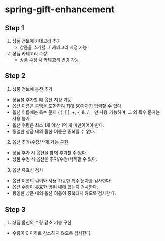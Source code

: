# spring-gift-enhancement

## Step 1
1. 상품 정보에 카테고리 추가
   - 상품을 추가할 때 카테고리 지정 가능
2. 상품 카테고리 수정 
   - 상품 수정 시 카테고리 변경 가능

## Step 2
1. 상품 정보에 옵션 추가
- 상품을 추가할 때 옵션 지정 가능 
- 옵션 이름은 공백을 포함하여 최대 50자까지 입력할 수 있다. 
- 옵션 이름에는 특수 문자 ( ), [ ], +, -, &, /, _ 만 사용 가능하며, 그 외 특수 문자는 사용 불가 
- 옵션 수량은 최소 1개 이상 1억 개 미만이어야 한다. 
- 동일한 상품 내의 옵션 이름은 중복될 수 없다. 

2. 옵션 추가/수정/삭제 기능 구현
- 상품 추가 시 옵션을 함께 추가할 수 있다.
- 상품 수정 시 옵션을 추가/수정/삭제할 수 있다. 

3. 옵션 유효성 검사
- 옵션 이름의 길이와 사용 가능한 특수 문자를 검사한다. 
- 옵션 수량이 유효한 범위 내에 있는지 검사한다. 
- 동일한 상품 내의 옵션 이름이 중복되지 않도록 검사한다.

## Step 3
1. 상품 옵션의 수량 감소 기능 구현
- 수량이 0 이하로 감소하지 않도록 검사한다.
